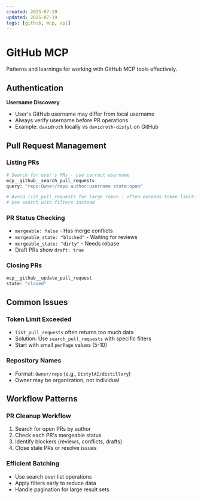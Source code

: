 ```yaml
---
created: 2025-07-19
updated: 2025-07-19
tags: [github, mcp, api]
---
```


# GitHub MCP

Patterns and learnings for working with GitHub MCP tools effectively.

## Authentication

**Username Discovery**

- User's GitHub username may differ from local username
- Always verify username before PR operations
- Example: `davidroth` locally vs `davidroth-distyl` on GitHub

## Pull Request Management

### Listing PRs

```bash
# Search for user's PRs - use correct username
mcp__github__search_pull_requests
query: "repo:Owner/repo author:username state:open"

# Avoid list_pull_requests for large repos - often exceeds token limits
# Use search with filters instead
```

### PR Status Checking

- `mergeable: false` - Has merge conflicts
- `mergeable_state: "blocked"` - Waiting for reviews
- `mergeable_state: "dirty"` - Needs rebase
- Draft PRs show `draft: true`

### Closing PRs

```bash
mcp__github__update_pull_request
state: "closed"
```

## Common Issues

### Token Limit Exceeded

- `list_pull_requests` often returns too much data
- Solution: Use `search_pull_requests` with specific filters
- Start with small `perPage` values (5-10)

### Repository Names

- Format: `Owner/repo` (e.g., `DistylAI/distillery`)
- Owner may be organization, not individual

## Workflow Patterns

### PR Cleanup Workflow

1. Search for open PRs by author
2. Check each PR's mergeable status
3. Identify blockers (reviews, conflicts, drafts)
4. Close stale PRs or resolve issues

### Efficient Batching

- Use search over list operations
- Apply filters early to reduce data
- Handle pagination for large result sets
